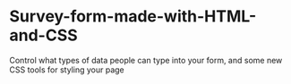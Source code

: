 # Survey-form-made-with-HTML-and-CSS
Control what types of data people can type into your form, and some new CSS tools for styling your page
